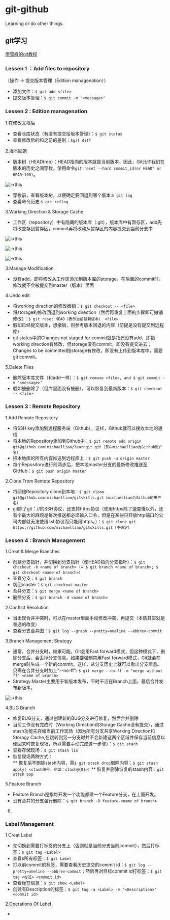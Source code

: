 # git-github
Learning or do other things.<br>

## git学习

[廖雪峰的git教程](https://www.liaoxuefeng.com/wiki/0013739516305929606dd18361248578c67b8067c8c017b000)

### Lessen 1 ：Add files to repository

（操作 -> 提交版本管理（Edition managenation））
* 添加文件：`$ git add <file>`
* 提交版本管理：`$ git commit -m "<message>"`

### Lessen 2 : Edition managenation

1.在修改文档后

* 查看仓库状态（有没有提交给坂本管理）：`$ git status`
* 查看修改后的和之前的差别：`$git diff`

2.版本回退

* 版本树（HEADtree）：HEAD指向的版本就是当前版本，因此，Git允许我们在版本的历史之间穿梭，使用命令`git reset --hard commit_id(or HEAD^ or HEAD~100)`。

![->this](https://github.com/Creacheer/git-github/blob/master/picture/headtree.png)

* 穿梭前，查看版本树，以便确定要回退到哪个版本:`$ git log`
* 查看命令历史:`$ git reflog`

3.Working Direction & Storage Cache

* 工作区（repository）中有隐藏的版本库（.git），版本库中有暂存区，add先将改变存到暂存区，commit再将改动从暂存区的内容提交到当前分支中

![->this](https://github.com/Creacheer/git-github/blob/master/picture/W%26S1.png)

![->this](https://github.com/Creacheer/git-github/blob/master/picture/W%26S2.png)

![->this](https://github.com/Creacheer/git-github/blob/master/picture/W%26S3.png)

3.Manage Modification

* 没有add，即将修改从工作区添加到版本库的storage，在后面的commit时，修改就不会被提交到master（版本）里面

4.Undo edit

* 将working direction的修改撤销：`$ git checkout -- <file>`
* 将storage的修改回退到working direction（然后再重复上面的步骤即可撤销修改）：`$ git reset HEAD（表示当前最新版本） <file>`
* 假如已经提交版本，想撤销，则参考版本回退的内容（前提是没有提交到远程库）
* git status中的Changes not staged for commit就是指还没有add，即指working direction有修改，但storage没有commit，即没有提交进去；Changes to be committed指storage有修改，即没有上传到版本库中，需要git commit。
  
5.Delete Files

* 删除版本库文件（和add一样）：`$ git remove <file>, and $ git commit -m "<message>"`
* 假如被删除了（但库里面没有被删），可以恢复到最新版本：`$ git checkout -- <file>`
  
### Lessen 3 : Remote Repository

1.Add Remote Repository

* 将SSH key添加到远程服务端（Github），这样，Github就可以接收本地的通信
* 将本地的Repository添加到Github中：`$ git remote add origin git@github.com:michaelliao/learngit.git（其中michaelliao为Github账户名）`
* 把本地库的所有内容推送到远程库上：`$ git push -u origin master`
* 每个Repository进行前两步后，把本地master分支的最新修改推送至GitHub：`$ git push origin master`

2.Clone From Remote Repository

* 将网络Repository clone到本地：`$ git clone git@github.com:michaelliao/gitskills.git（michaelliao为Github的用户名）`
* git除了git：//的SSH协议，还支持https协议（使用https除了速度慢以外，还有个最大的麻烦是每次推送都必须输入口令，但是在某些只开放http端口的公司内部就无法使用ssh协议而只能用https。）：`$ git clone git https://github.com/michaelliao/gitskills.git（不确定）`
  
### Lessen 4 : Branch Management

1.Creat & Merge Branches

* 创建分支指针，并切换到分支指针（使HEAD指向分支指针）：`$ git checkout -b <name of branch> (= $ git branch <name of branch>; $ git checkout <name of branch>）`
* 查看分支：`$ git branch`
* 切回master：`$ git checkout master`
* 合并分支：`$ git merge <name of branch>`
* 删除分支：`$ git branch -d <name of branch>`

2.Conflict Resolution

* 当出现合并冲突时，可以在master里面手动修改冲突，再提交（本质其实就是普通的改变）
* 查看分支合并图：`$ git log --graph --pretty=oneline --abbrev-commit`

3.Branch Management Strategy

* 通常，合并分支时，如果可能，Git会用Fast forward模式，但这种模式下，删除分支后，会丢掉分支信息。如果要强制禁用Fast forward模式，Git就会在merge时生成一个新的commit，这样，从分支历史上就可以看出分支信息。只需在合并分支时加上"--no-ff": `$ git merge --no-ff -m "merge without ff" <name of branch>`
* Strategy:Master主要用于新版本发布，平时干活在Branch上面，最后合并发布新版本。
 
![->this](https://github.com/Creacheer/git-github/blob/master/picture/BranchWork.png)

4.BUG Branch

* 修复BUG分支，通过创建新的BUG分支进行修复，然后合并删除
* 当前工作没有完成时（Working Direction和Storage Cache没有提交），通过stash功能先存储当前工作现场（因为所有分支共享Working Direction和Storagy Cache,在跳转到另一分支时并不会新建这两个区域并保存当前信息以便回来时恢复现场，所以需要手动完成这一步骤）：`$ git stach`
* 查看存储现场：`$ git stash lis`
* 恢复现场两种方式：<br>
** 恢复后不删除stash内容，需`$ git stash drop`删除内容：`$ git stash apply( <stash编号，例如：stash@{0}>)`
** 恢复并删除恢复的stash内容：`git stash pop`

5.Feature Branch

* Feature Branch是指每开发一个功能都建一个Feature分支，在上面开发。
* 没有合并的分支强行删除：`$ git branch -D feature-<name of branch>`

6.
 
### Label Management

1.Creat Label

* 先切换到需要打标签的分支上（否则就是当前分支当前commit），然后打标签：`$ git tag <Label>`
* 查看s所有标签：`$ git Label`
* 打以前commit的标签，需要查看历史提交的commit id：`$ git log --pretty=oneline --abbrev-commit`；然后再对目标commit id打标签：`$ git tag <标签> <commit id>`
* 查看标签信息：`$ git show <Label>`
* 创建有Description的标签：`$ git tag -a <Label> -m "<Description>" <commit id>`
  
2.Operations Of Label

* 


